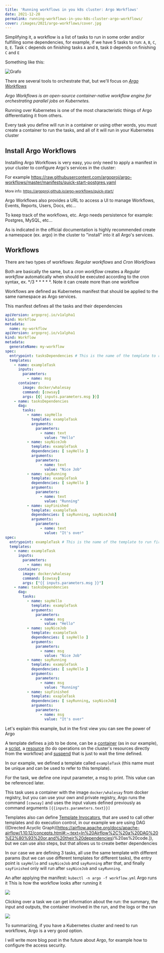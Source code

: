 ```yaml
---
title: 'Running workflows in you k8s cluster: Argo Workflows'
date: 2021-12-28
permalink: running-workflows-in-you-k8s-cluster-argo-workflows/
cover: /images/2021/argo-workflows/cover.jpg
---
```


Simplifying it, a workflow is a list of tasks to run in some order and/or fulfilling some dependencies, for example, if we have 5 tasks to run: `A`, `B`, `C`, `D`, `E`. 
Task `C` depends on finishing tasks `A` and `B`, task `D` depends on finishing `C` and `E` 

Something like this:

![Grafo](/images/2021/argo-workflows/grafo.svg)

There are several tools to orchestrate that, but we'll focus on *[Argo Workflows](https://argoproj.github.io/argo-workflows/)*

_Argo Workflows is an open-source container-native workflow engine for orchestrating parallel jobs on *Kubernetes*._

Running over Kubernetes is one of the most characteristic things of Argo differentiating it from others.

Every task you define will run in a container or using other words, you must create a container to run the tasks, and all of it will run in your Kubernetes cluster

## Install Argo Workflows
Installing Argo Workflows is very easy, you only need to apply a manifest in your cluster to configure Argo's services in the cluster:

For example https://raw.githubusercontent.com/argoproj/argo-workflows/master/manifests/quick-start-postgres.yaml

<small>More info: https://argoproj.github.io/argo-workflows/quick-start/</small>

Argo Workflows also provides a URL to access a UI to manage Workflows, Events, Reports, Users, Docs, etc...

To keep track of the workflows, etc. Argo needs persistence for example: Postgres, MySQL, etc...

As is indicated in the official documentation is highly recommended create a namespace (ex. argo) in the cluster to "install" into it all Argo's services.

## Workflows

There are two types of workflows: *Regular workflows* and *Cron Workflows*

Both are basically the same, but a *cron workflow* creates a *Regular workflow* automatically when should be executed according to the cron syntax, ex. */3 * * * * *. Note it can create more than one workflow 

Workflows are defined as Kubernetes manifest that should be applied to the same namespace as Argo services.

This manifest defines all the tasks and their dependencies

```yaml
apiVersion: argoproj.io/v1alpha1
kind: Workflow
metadata:
  name: my-workflow 
apiVersion: argoproj.io/v1alpha1
kind: Workflow
metadata:
  generateName: my-workflow
spec:
  entrypoint: tasksDependencies # This is the name of the template to run first
  templates:
    - name: exampleTask
      inputs:
        parameters:
          - name: msg
      container:
        image: docker/whalesay
        command: [cowsay]
        args: [{{ inputs.parameters.msg }}]
    - name: tasksDependencies
      dag:
        tasks:
          - name: sayHello
            template: exampleTask
            arguments:
              parameters:
                - name: text
                  value: "Hello"
          - name: sayNiceJob
            template: exampleTask
            dependencies: [ sayHello ]
            arguments:
              parameters:
                - name: text
                  value: "Nice Job"
          - name: sayRunning
            template: exampleTask
            dependencies: [ sayHello ]
            arguments:
              parameters:
                - name: text
                  value: "Running"
          - name: sayFinished
            template: exampleTask
            dependencies: [ sayRunning, sayNiceJob]
            arguments:
              parameters:
                - name: text
                  value: "It's over"
spec:
  entrypoint: exampleTask # This is the name of the template to run first
  templates:
    - name: exampleTask
      inputs:
        parameters:
          - name: msg
      container:
        image: docker/whalesay
        command: [cowsay]
        args: ["{{ inputs.parameters.msg }}"]
    - name: tasksDependencies
      dag:
        tasks:
          - name: sayHello
            template: exampleTask
            arguments:
              parameters:
                - name: msg
                  value: "Hello"
          - name: sayNiceJob
            template: exampleTask
            dependencies: [ sayHello ]
            arguments:
              parameters:
                - name: msg
                  value: "Nice Job"
          - name: sayRunning
            template: exampleTask
            dependencies: [ sayHello ]
            arguments:
              parameters:
                - name: msg
                  value: "Running"
          - name: sayFinished
            template: exapleTask
            dependencies: [ sayRunning, sayNiceJob]
            arguments:
              parameters:
                - name: msg
                  value: "It's over"
```

Let's explain this example, but in the first view you can see the power of Argo

A template defines a job to be done, can be a [container](https://argoproj.github.io/argo-workflows/workflow-concepts/#container) (as in our example), a [script](https://argoproj.github.io/argo-workflows/workflow-concepts/#script), a [resource](https://argoproj.github.io/argo-workflows/workflow-concepts/#resource) (to do operations on the cluster's resources directly from the workflow) and [suspend](https://argoproj.github.io/argo-workflows/workflow-concepts/#suspend) that is just to wait the time defined.

In our example, we defined a template called `exampleTask` (this name must be unique and can be used to refer to this template).

For the task, we define one input parameter, a msg to print. This value can be referenced later.

This task uses a container with the image `docker/whalesay` from docker registry, but you can use your own and private registry, Argo runs the command `[cowsay]` and uses the input values defined previously as command arguments `[{{inputs.parameters.text}}]`


Templates also can define [Template Invocators](https://argoproj.github.io/argo-workflows/workflow-concepts/#template-invocators), that are used to call other templates and do execution control, in our example we are using DAG ((Directed Acyclic Graph)[https://airflow.apache.org/docs/apache-airflow/1.10.12/concepts.html#:~:text=In%20Airflow%2C%20a%20DAG%20%E2%80%93%20or,and%20their%20dependencies)%20as%20code.]), but we can use also steps, but that allows us to create better dependencies

In our case we are defining 3 tasks, all use the same template with different params (but we can use different templates for different tasks), the entry point is `sayHello` and `sayNiceJob` and `sayRunning` after that, and finally `sayFinished` only will run after `sayNiceJob` and `sayRunning`.

An after applying the manifest: `kubectl -n argo -f workflow.yml` Argo runs it
This is how the workflow looks after running it

![](/images/2021/argo-workflows/workflow01.png)

Clicking over a task we can get information about the run: the summary, the input and outputs, the container involved in the run, and the logs or the run

![](/images/2021/argo-workflows/workflow02.png)

To summarizing, if you have a Kubernetes cluster and need to run workflows, Argo is a very good option.

I will write more blog post in the future about Argo, for example how to configure the access security.




